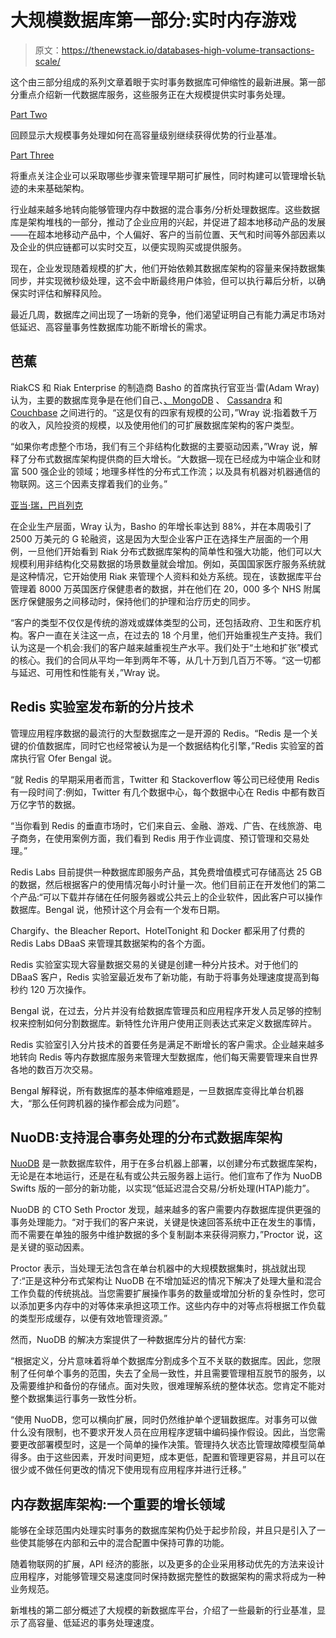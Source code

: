 # 大规模数据库第一部分:实时内存游戏

> 原文：<https://thenewstack.io/databases-high-volume-transactions-scale/>

这个由三部分组成的系列文章着眼于实时事务数据库可伸缩性的最新进展。第一部分重点介绍新一代数据库服务，这些服务正在大规模提供实时事务处理。

[Part Two](https://thenewstack.io/databases-high-volume-transactions-scale-part-two/)

回顾显示大规模事务处理如何在高容量级别继续获得优势的行业基准。

[Part Three](https://thenewstack.io/databases-high-volume-transactions-scale-part-three/)

将重点关注企业可以采取哪些步骤来管理早期可扩展性，同时构建可以管理增长轨迹的未来基础架构。

行业越来越多地转向能够管理内存中数据的混合事务/分析处理数据库。这些数据库是架构堆栈的一部分，推动了企业应用的兴起，并促进了超本地移动产品的发展——在超本地移动产品中，个人偏好、客户的当前位置、天气和时间等外部因素以及企业的供应链都可以实时交互，以便实现购买或提供服务。

现在，企业发现随着规模的扩大，他们开始依赖其数据库架构的容量来保持数据集同步，并实现微秒级处理，这不会中断最终用户体验，但可以执行幕后分析，以确保实时评估和解释风险。

最近几周，数据库之间出现了一场新的竞争，他们渴望证明自己有能力满足市场对低延迟、高容量事务性数据库功能不断增长的需求。

## 芭蕉

RiakCS 和 Riak Enterprise 的制造商 Basho 的首席执行官亚当·雷(Adam Wray)认为，主要的数据库竞争是在他们自己、[、MongoDB](https://thenewstack.io/mongodb-grabs-wiredtiger-and-its-talent/ "MongoDB on The New Stack") 、 [Cassandra](https://thenewstack.io/armed-with-additional-106-million-datastax-to-keep-pushing-cassandra-to-enterprises/ "Cassandra on The New Stack") 和 [Couchbase](http://www.couchbase.com) 之间进行的。“这是仅有的四家有规模的公司，”Wray 说:指着数千万的收入，风险投资的规模，以及使用他们的可扩展数据库架构的客户类型。

“如果你考虑整个市场，我们有三个非结构化数据的主要驱动因素，”Wray 说，解释了分布式数据库架构提供商的巨大增长。“大数据—现在已经成为中端企业和财富 500 强企业的领域；地理多样性的分布式工作流；以及具有机器对机器通信的物联网。这三个因素支撑着我们的业务。”

[亚当·瑞，巴肖列克](https://thenewstack.simplecast.com/episodes/adam-wray-basho-on-riak)

在企业生产层面，Wray 认为，Basho 的年增长率达到 88%，并在本周吸引了 2500 万美元的 G 轮融资，这是因为大型企业客户正在选择生产层面的一个用例，一旦他们开始看到 Riak 分布式数据库架构的简单性和强大功能，他们可以大规模利用非结构化交易数据的场景数量就会增加。例如，英国国家医疗服务系统就是这种情况，它开始使用 Riak 来管理个人资料和处方系统。现在，该数据库平台管理着 8000 万英国医疗保健患者的数据，并在他们在 20，000 多个 NHS 附属医疗保健服务之间移动时，保持他们的护理和治疗历史的同步。

“客户的类型不仅仅是传统的游戏或媒体类型的公司，还包括政府、卫生和医疗机构。客户一直在关注这一点，在过去的 18 个月里，他们开始重视生产支持。我们认为这是一个机会:我们的客户越来越重视生产水平。我们处于“土地和扩张”模式的核心。我们的合同从平均一年到两年不等，从几十万到几百万不等。“这一切都与延迟、可用性和性能有关，”Wray 说。

## Redis 实验室发布新的分片技术

管理应用程序数据的最流行的大型数据库之一是开源的 Redis。“Redis 是一个关键的价值数据库，同时它也经常被认为是一个数据结构化引擎，”Redis 实验室的首席执行官 Ofer Bengal 说。

“就 Redis 的早期采用者而言，Twitter 和 Stackoverflow 等公司已经使用 Redis 有一段时间了:例如，Twitter 有几个数据中心，每个数据中心在 Redis 中都有数百万亿字节的数据。

“当你看到 Redis 的垂直市场时，它们来自云、金融、游戏、广告、在线旅游、电子商务，在使用案例方面，我们看到 Redis 用于作业调度、预订管理和交易处理。”

Redis Labs 目前提供一种数据库即服务产品，其免费增值模式可存储高达 25 GB 的数据，然后根据客户的使用情况每小时计量一次。他们目前正在开发他们的第二个产品:“可以下载并存储在任何服务器或公共云上的企业软件，因此客户可以操作数据库。Bengal 说，他预计这个月会有一个发布日期。

Chargify、the Bleacher Report、HotelTonight 和 Docker 都采用了付费的 Redis Labs DBaaS 来管理其数据架构的各个方面。

Redis 实验室实现大容量数据交易的关键是创建一种分片技术。对于他们的 DBaaS 客户，Redis 实验室最近发布了新功能，有助于将事务处理速度提高到每秒约 120 万次操作。

Bengal 说，在过去，分片并没有给数据库管理员和应用程序开发人员足够的控制权来控制如何分割数据库。新特性允许用户使用正则表达式来定义数据库碎片。

Redis 实验室引入分片技术的首要任务是满足不断增长的客户需求。企业越来越多地转向 Redis 等内存数据库服务来管理大型数据库，他们每天需要管理来自世界各地的数百万次交易。

Bengal 解释说，所有数据库的基本伸缩难题是，一旦数据库变得比单台机器大，“那么任何跨机器的操作都会成为问题”。

## NuoDB:支持混合事务处理的分布式数据库架构

[NuoDB](http://www.nuodb.com/ "NuoDB") 是一款数据库软件，用于在多台机器上部署，以创建分布式数据库架构，无论是在本地运行，还是在私有或公共云服务器上运行。他们宣布了作为 NuoDB Swifts 版的一部分的新功能，以实现“低延迟混合交易/分析处理(HTAP)能力”。

NuoDB 的 CTO Seth Proctor 发现，越来越多的客户需要内存数据库提供更强的事务处理能力。“对于我们的客户来说，关键是快速回答系统中正在发生的事情，而不需要在单独的服务中维护数据的多个复制副本来获得洞察力，”Proctor 说，这是关键的驱动因素。

Proctor 表示，当处理无法包含在单台机器中的大规模数据集时，挑战就出现了:“正是这种分布式架构让 NuoDB 在不增加延迟的情况下解决了处理大量和混合工作负载的传统挑战。当您需要扩展操作事务的数量或增加分析的复杂性时，您可以添加更多内存中的对等体来承担这项工作。这些内存中的对等点将根据工作负载的类型形成缓存，以便有效地管理资源。”

然而，NuoDB 的解决方案提供了一种数据库分片的替代方案:

“根据定义，分片意味着将单个数据库分割成多个互不关联的数据库。因此，您限制了任何单个事务的范围，失去了全局一致性，并且需要管理相互脱节的服务，以及需要维护和备份的存储点。面对失败，很难理解系统的整体状态。您肯定不能对整个数据集运行事务一致性分析。

“使用 NuoDB，您可以横向扩展，同时仍然维护单个逻辑数据库。对事务可以做什么没有限制，也不要求开发人员在应用程序逻辑中编码操作假设。因此，当您需要更改部署模型时，这是一个简单的操作决策。管理持久状态比管理故障模型简单得多。由于这些因素，开发时间更短，成本更低，配置和管理更容易，并且可以在很少或不做任何更改的情况下使用现有应用程序并进行迁移。”

## 内存数据库架构:一个重要的增长领域

能够在全球范围内处理实时事务的数据库架构仍处于起步阶段，并且只是引入了一些使其能够在内部和云中的混合配置中保持可靠的功能。

随着物联网的扩展，API 经济的膨胀，以及更多的企业采用移动优先的方法来设计应用程序，对能够管理交易速度同时保持数据完整性的数据架构的需求将成为一种业务规范。

新堆栈的第二部分概述了大规模的新数据库平台，介绍了一些最新的行业基准，显示了高容量、低延迟的事务处理速度。

<svg xmlns:xlink="http://www.w3.org/1999/xlink" viewBox="0 0 68 31" version="1.1"><title>Group</title> <desc>Created with Sketch.</desc></svg>